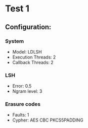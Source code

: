 # Test 1

## Configuration:

### System

* Model: LDLSH
* Execution Threads: 2
* Callback Threads: 2

### LSH

* Error: 0.5
* Ngram level: 3

### Erasure codes

* Faults: 1
* Cypher: AES CBC PKCS5PADDING
